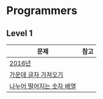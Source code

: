 # Programmers

## Level 1

|문제|참고|
|---|---|
|[2016년]()| |
|[가운데 글자 가져오기]()| |
|[나누어 떨어지는 숫자 배열]()| |